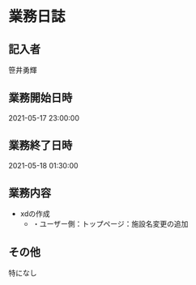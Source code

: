 # 業務日誌

## 記入者

笹井勇輝

## 業務開始日時

2021-05-17 23:00:00

## 業務終了日時

2021-05-18 01:30:00

## 業務内容

- xdの作成
	- ・ユーザー側：トップページ：施設名変更の追加

## その他

特になし
